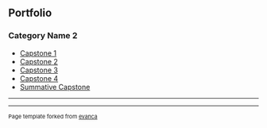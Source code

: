 ## Portfolio

### Category Name 2

- [Capstone 1](https://github.com/klchee12/Associate-Data-Analysis/blob/master/Dashboard%201.xlsx)
- [Capstone 2](https://github.com/klchee12/Associate-Data-Analysis/blob/master/Dashboard%202.pdf)
- [Capstone 3](https://github.com/klchee12/Associate-Data-Analysis/blob/master/Capstone3%20project.pbix)
- [Capstone 4](https://github.com/klchee12/Associate-Data-Analysis/blob/master/Capstone%204.pdf)
- [Summative Capstone](http://example.com/)

---




---
<p style="font-size:11px">Page template forked from <a href="https://github.com/evanca/quick-portfolio">evanca</a></p>
<!-- Remove above link if you don't want to attibute -->
